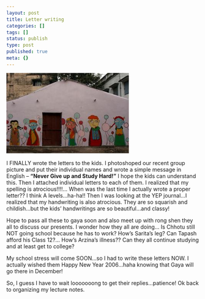 ```yaml
---
layout: post
title: Letter writing
categories: []
tags: []
status: publish
type: post
published: true
meta: {}
---
```

![](/img/sambhav.jpg)

I FINALLY wrote the letters to the kids. I photoshoped our recent group picture and put their individual names and wrote a simple message in English – **“Never Give up and Study Hard!”** I hope the kids can understand this. Then I attached individual letters to each of them. I realized that my spelling is atrocious!!!!... When was the last time I actually wrote a proper letter?? I think A levels…ha-ha!! Then I was looking at the YEP journal…I realized that my handwriting is also atrocious. They are so squarish and childish…but the kids’ handwritings are so beautiful…and classy!

Hope to pass all these to gaya soon and also meet up with rong shen they all to discuss our presents. I wonder how they all are doing… Is Chhotu still NOT going school because he has to work? How’s Sarita’s leg? Can Tapash afford his Class 12?... How’s Arzina’s illness?? Can they all continue studying and at least get to college?

My school stress will come SOON…so I had to write these letters NOW. I actually wished them Happy New Year 2006…haha knowing that Gaya will go there in December!

So, I guess I have to wait looooooong to get their replies…patience! Ok back to organizing my lecture notes.
